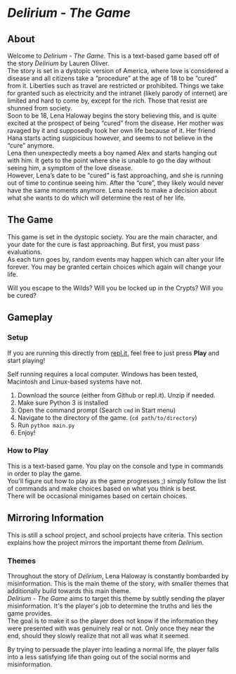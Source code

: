 # *Delirium - The Game*

## About
Welcome to *Delirium - The Game*. This is a text-based game based off of the story *Delirium* by Lauren Oliver.  
The story is set in a dystopic version of America, where love is considered a disease  and all citizens take a “procedure” at the age of 18 to be “cured” from it. Liberties such as travel are restricted or prohibited. Things we take for granted such as electricity and the intranet (likely parody of internet) are limited and hard to come by, except for the rich. Those that resist are shunned from society.  
Soon to be 18, Lena Haloway begins the story believing this, and is quite excited at the prospect of being “cured” from the disease. Her mother was ravaged by it and supposedly took her own life because of it. Her friend Hana starts acting suspicious however, and seems to not believe in the “cure” anymore.  
Lena then unexpectedly meets a boy named Alex and starts hanging out with him. It gets to the point where she is unable to go the day without seeing him, a symptom of the love disease.  
However, Lena’s date to be “cured” is fast approaching, and she is running out of time to continue seeing him. After the “cure”, they likely would never have the same moments anymore. Lena needs to make a decision about what she wants to do which will determine the rest of her life.

## The Game
This game is set in the dystopic society. *You* are the main character, and your date for the cure is fast approaching. But first, you must pass evaluations.  
As each turn goes by, random events may happen which can alter your life forever. You may be granted certain choices which again will change your life.

Will you escape to the Wilds? Will you be locked up in the Crypts? Will you be cured?

## Gameplay
### Setup
If you are running this directly from [repl.it](https://replit.com), feel free to just press **Play** and start playing!

Self running requires a local computer. Windows has been tested, Macintosh and Linux-based systems have not.

1. Download the source (either from Github or repl.it). Unzip if needed.
2. Make sure Python 3 is installed
3. Open the command prompt (Search `cmd` in Start menu)
4. Navigate to the directory of the game. (`cd path/to/directory`)
5. Run `python main.py`
6. Enjoy!

### How to Play
This is a text-based game. You play on the console and type in commands in order to play the game.  
You'll figure out how to play as the game progresses ;) simply follow the list of commands and make choices based on what you think is best.  
There will be occasional minigames based on certain choices.

## Mirroring Information
This is still a school project, and school projects have criteria. This section explains how the project mirrors the important theme from *Delirium*.

### Themes
Throughout the story of *Delirium*, Lena Haloway is constantly bombarded by misinformation. This is the main theme of the story, with smaller themes that additionally build towards this main theme.  
*Delirium - The Game* aims to target this theme by subtly sending the player misinformation. It's the player's job to determine the truths and lies the game provides.  
The goal is to make it so the player does not know if the information they were presented with was genuinely real or not. Only once they near the end, should they slowly realize that not all was what it seemed.

By trying to persuade the player into leading a normal life, the player falls into a less satisfying life than going out of the social norms and misinformation.